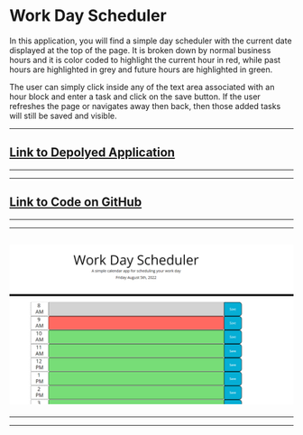 # Work Day Scheduler

In this application, you will find a simple day scheduler with the current date displayed at the top of the page. It is broken down by normal business hours and it is color coded to highlight the current hour in red, while past hours are highlighted in grey and future hours are highlighted in green.

The user can simply click inside any of the text area associated with an hour block and enter a task and click on the save button. If the user refreshes the page or navigates away then back, then those added tasks will still be saved and visible.

----
## [Link to Depolyed Application](https://momaki9.github.io/Work_Day_Scheduler/)
----
----
## [Link to Code on GitHub](https://github.com/momaki9/Work_Day_Scheduler)
----
----
## ![Screenshot](assets/images/Scheduler_Screenshot.png)
----
----
